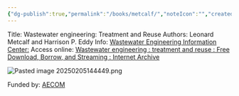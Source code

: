 ```yaml
---
{"dg-publish":true,"permalink":"/books/metcalf/","noteIcon":"","created":"2025-05-20T09:18:15.869-05:00"}
---
```


Title: Wastewater engineering: Treatment and Reuse
Authors: Leonard Metcalf and Harrison P. Eddy
Info: [Wastewater Engineering Information Center:](https://highered.mheducation.com/sites/0073401188/information_center_view0/)
Access online: [Wastewater engineering : treatment and reuse : Free Download, Borrow, and Streaming : Internet Archive](https://archive.org/details/wastewaterengine0000unse)


![Pasted image 20250205144449.png](/img/user/Pasted%20image%2020250205144449.png)

Funded by: [AECOM](https://aecom.com/)
